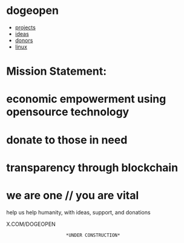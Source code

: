 # dogeopen

* [projects](projects.md)
* [ideas](ideas.md)
* [donors](donors.md)
* [linux](linux.md) 




# Mission Statement: 
# economic empowerment using opensource technology 

# donate to those in need

# transparency through blockchain

# we are one // you are vital 


help us help humanity, with ideas, support, and donations

X.COM/DOGEOPEN






                          *UNDER CONSTRUCTION*



